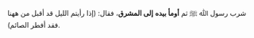 شرب رسول ﷲ ﷺ ثم **أومأ بيده** **إلى المشرق**، فقال: (إذا رأيتم الليل قد أقبل من ههنا فقد أفطر الصائم).
